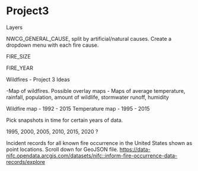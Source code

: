 # Project3


Layers

NWCG_GENERAL_CAUSE, split by artificial/natural causes. Create a dropdown menu with each fire cause.

FIRE_SIZE

FIRE_YEAR


Wildfires - Project 3 Ideas 

-Map of wildfires. 
	Possible overlay maps - Maps of average temperature, 
			rainfall, 
			population,
			amount of wildlife, 
			stormwater runoff,
			humidity
			
			
			
			
Wildfire map - 1992 - 2015
Temperature map - 1995 - 2015

Pick snapshots in time for certain years of data.

1995,
2000,
2005,
2010,
2015,
2020
?

Incident records for all known fire occurrence in the United States shown as point locations. 
Scroll down for GeoJSON file.
https://data-nifc.opendata.arcgis.com/datasets/nifc::inform-fire-occurrence-data-records/explore

